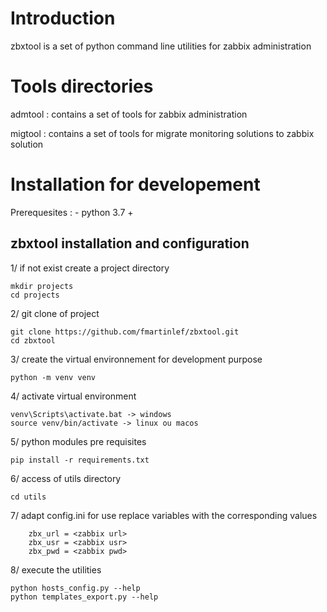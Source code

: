 # Introduction
zbxtool is a set of python command line utilities for zabbix administration

# Tools directories
admtool : contains a set of tools for zabbix administration

migtool : contains a set of tools for migrate monitoring solutions to zabbix solution

# Installation for developement
Prerequesites : - python 3.7 +

## zbxtool installation and configuration
1/ if not exist create a project directory 
    
    mkdir projects
    cd projects

2/ git clone of project

    git clone https://github.com/fmartinlef/zbxtool.git
    cd zbxtool

3/ create the virtual environnement for development purpose

    python -m venv venv

4/ activate virtual environment

    venv\Scripts\activate.bat -> windows
    source venv/bin/activate -> linux ou macos

5/ python modules pre requisites

    pip install -r requirements.txt

6/ access of utils directory

    cd utils

7/ adapt config.ini for use
    replace variables with the corresponding values
    
        zbx_url = <zabbix url>
        zbx_usr = <zabbix usr>
        zbx_pwd = <zabbix pwd>

8/ execute the utilities

    python hosts_config.py --help
    python templates_export.py --help

